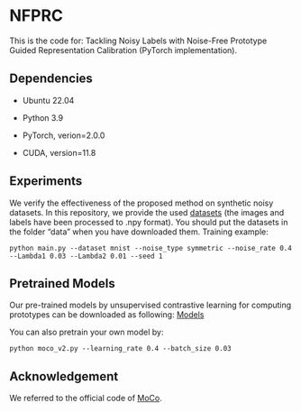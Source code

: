 # NFPRC

This is the code for: Tackling Noisy Labels with Noise-Free Prototype Guided Representation Calibration (PyTorch implementation).

## Dependencies

- Ubuntu 22.04

- Python 3.9

- PyTorch, verion=2.0.0

- CUDA, version=11.8

## Experiments

We verify the effectiveness of the proposed method on synthetic noisy datasets. In this repository, we provide the used [datasets](https://drive.google.com/open?id=1Tz3W3JVYv2nu-mdM6x33KSnRIY1B7ygQ) (the images and labels have been processed to .npy format). You should put the datasets in the folder “data” when you have downloaded them.
Training example:

```
python main.py --dataset mnist --noise_type symmetric --noise_rate 0.4 --Lambda1 0.03 --Lambda2 0.01 --seed 1
```

## Pretrained Models

Our pre-trained models by unsupervised contrastive learning for computing prototypes can be downloaded as following: [Models](https://drive.google.com/drive/folders/1TECIuxCObR_UEIYN1qsItLl9CvuwzUBx?hl=zh-cn)

You can also pretrain your own model by:

```
python moco_v2.py --learning_rate 0.4 --batch_size 0.03 
```
## Acknowledgement

We referred to the official code of [MoCo](https://github.com/facebookresearch/moco).
